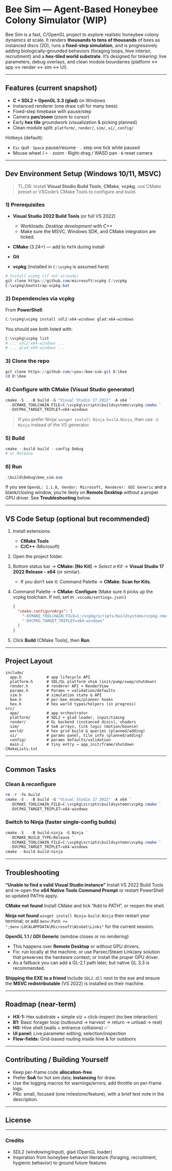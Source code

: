 # Bee Sim — Agent-Based Honeybee Colony Simulator (WIP)

Bee Sim is a fast, C/OpenGL project to explore realistic honeybee colony dynamics at scale.
It renders **thousands to tens of thousands** of bees as instanced discs (2D), runs a **fixed-step simulation**, and is progressively adding biologically-grounded behaviors (foraging loops, hive interior, recruitment) and a **hex-tiled world substrate**. It’s designed for tinkering: live parameters, debug overlays, and clean module boundaries (platform ↔ app ↔ render ↔ sim ↔ UI).

---

## Features (current snapshot)

* **C + SDL2 + OpenGL 3.3 (glad)** on Windows
* Instanced renderer (one draw call for many bees)
* Fixed-step timebase with pause/step
* Camera **pan/zoom** (zoom to cursor)
* Early **hex tile** groundwork (visualization & picking planned)
* Clean module split: `platform/`, `render/`, `sim/`, `ui/`, `config/`

Hotkeys (default):

* `Esc` quit · `Space` pause/resume · `.` step one tick while paused
* Mouse wheel / `+` `-` zoom · Right-drag / WASD pan · `0` reset camera

---

## Dev Environment Setup (Windows 10/11, MSVC)

> TL;DR: Install **Visual Studio Build Tools**, **CMake**, **vcpkg**; use CMake preset or VSCode’s CMake Tools to configure and build.

### 1) Prerequisites

* **Visual Studio 2022 Build Tools** (or full VS 2022)

  * Workloads: *Desktop development with C++*
  * Make sure the MSVC, Windows SDK, and CMake integration are ticked.
* **CMake** (3.24+) — add to `PATH` during install
* **Git**
* **vcpkg** (installed in `C:\vcpkg` is assumed here)

```powershell
# Install vcpkg (if not already)
git clone https://github.com/microsoft/vcpkg C:\vcpkg
C:\vcpkg\bootstrap-vcpkg.bat
```

### 2) Dependencies via vcpkg

From **PowerShell**:

```powershell
C:\vcpkg\vcpkg install sdl2:x64-windows glad:x64-windows
```

You should see both listed with:

```powershell
C:\vcpkg\vcpkg list
# ... sdl2:x64-windows ...
# ... glad:x64-windows ...
```

### 3) Clone the repo

```powershell
git clone https://github.com/<you>/bee-sim.git D:\bee
cd D:\bee
```

### 4) Configure with CMake (Visual Studio generator)

```powershell
cmake -S . -B build -G "Visual Studio 17 2022" -A x64 `
  -DCMAKE_TOOLCHAIN_FILE=C:\vcpkg\scripts\buildsystems\vcpkg.cmake `
  -DVCPKG_TARGET_TRIPLET=x64-windows
```

> If you prefer Ninja: `winget install Ninja-build.Ninja`, then use `-G Ninja` instead of the VS generator.

### 5) Build

```powershell
cmake --build build --config Debug
# or Release
```

### 6) Run

```powershell
.\build\Debug\bee_sim.exe
```

If you see `OpenGL: 1.1.0, Vendor: Microsoft, Renderer: GDI Generic` and a blank/closing window, you’re likely on **Remote Desktop** without a proper GPU driver. See **Troubleshooting** below.

---

## VS Code Setup (optional but recommended)

1. Install extensions:

   * **CMake Tools**
   * **C/C++** (Microsoft)
2. Open the project folder.
3. Bottom status bar → **CMake: [No Kit]** → *Select a Kit* → **Visual Studio 17 2022 Release - x64** (or similar).

   * If you don’t see it: Command Palette → **CMake: Scan for Kits**.
4. Command Palette → **CMake: Configure**
   (Make sure it picks up the vcpkg toolchain. If not, set in `.vscode/settings.json`:)

   ```json
   {
     "cmake.configureArgs": [
       "-DCMAKE_TOOLCHAIN_FILE=C:/vcpkg/scripts/buildsystems/vcpkg.cmake",
       "-DVCPKG_TARGET_TRIPLET=x64-windows"
     ]
   }
   ```
5. Click **Build** (CMake Tools), then **Run**.

---

## Project Layout

```
include/
  app.h           # app lifecycle API
  platform.h      # SDL/GL platform shim (init/pump/swap/shutdown)
  render.h        # renderer API + RenderView
  params.h        # Params + validation/defaults
  sim.h           # simulation state & API
  bee.h           # per-bee enums/planner hooks
  hex.h           # hex world types/helpers (in progress)
src/
  app/            # app orchestrator
  platform/       # SDL2 + glad loader, input/timing
  render/         # GL backend (instanced discs), shaders
  sim/            # SoA arrays, tick logic (motion/bounce)
  world/          # hex grid build & queries (planned/adding)
  ui/             # params panel, tile info (planned/adding)
  config/         # params defaults/validation
  main.c          # tiny entry → app_init/frame/shutdown
CMakeLists.txt
```

---

## Common Tasks

### Clean & reconfigure

```powershell
rm -r -fo build
cmake -S . -B build -G "Visual Studio 17 2022" -A x64 `
  -DCMAKE_TOOLCHAIN_FILE=C:\vcpkg\scripts\buildsystems\vcpkg.cmake `
  -DVCPKG_TARGET_TRIPLET=x64-windows
```

### Switch to Ninja (faster single-config builds)

```powershell
cmake -S . -B build-ninja -G Ninja `
  -DCMAKE_BUILD_TYPE=Release `
  -DCMAKE_TOOLCHAIN_FILE=C:\vcpkg\scripts\buildsystems\vcpkg.cmake `
  -DVCPKG_TARGET_TRIPLET=x64-windows
cmake --build build-ninja
```

---

## Troubleshooting

**“Unable to find a valid Visual Studio instance”**
Install VS 2022 Build Tools and re-open the **x64 Native Tools Command Prompt** or restart PowerShell so updated PATHs apply.

**CMake not found**
Install CMake and tick “Add to PATH”, or reopen the shell.

**Ninja not found**
`winget install Ninja-build.Ninja` then restart your terminal; or add
`$env:Path += ";$env:LOCALAPPDATA\Microsoft\WinGet\Links"` for the current session.

**OpenGL 1.1 / GDI Generic** (window closes or no rendering)

* This happens over **Remote Desktop** or without GPU drivers.
* Fix: run locally at the machine, or use Parsec/Steam Link/any solution that preserves the hardware context; or install the proper GPU driver.
* As a fallback you can add a GL-2.1 path later, but native GL 3.3 is recommended.

**Shipping the EXE to a friend**
Include `SDL2.dll` next to the exe and ensure the **MSVC redistributable** (VS 2022) is installed on their machine.

---

## Roadmap (near-term)

* **HX-1:** Hex substrate + simple viz + click-inspect (no bee interaction)
* **B1:** Basic forager loop (outbound → harvest → return → unload → rest)
* **H0:** Hive shell (walls + entrance collisions) ✅
* **UI panel:** Live parameter editing; selection/inspection
* **Flow-fields:** Grid-based routing inside hive & for outdoors

---

## Contributing / Building Yourself

* Keep per-frame code **allocation-free**.
* Prefer **SoA** for hot sim data; **instancing** for draw.
* Use the logging macros for warnings/errors; add throttle on per-frame logs.
* PRs: small, focused (one milestone/feature), with a brief test note in the description.

---

## License

---

### Credits

* SDL2 (windowing/input), glad (OpenGL loader)
* Inspiration from honeybee behavior literature (foraging, recruitment, hygienic behavior) to ground future features
